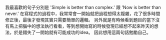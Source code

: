 我最喜歡的句子分別是
'Simple is better than complex.'
跟
'Now is better than never.'
在寫程式的過程中，我常常會一開始就把過程想得太複雜，花了很多時間修正後，最後才發現其實只需要簡單的邏輯。
另外就是有時候看到題目的當下沒有馬上把腦中的想法執行看看，等到想開始寫的時候發現已經想不起來昨天的想法，於是錯失了一開始就有可能成功的idea。
因此想用這兩句話勉勵自己。
